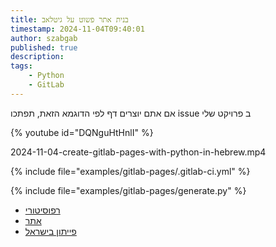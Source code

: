 ```yaml
---
title: בנית אתר פשוט על גיטלאב
timestamp: 2024-11-04T09:40:01
author: szabgab
published: true
description:
tags:
    - Python
    - GitLab
---
```


אם אתם יוצרים דף לפי הדוגמא הזאת, תפתכו issue ב פרויקט שלי

{% youtube id="DQNguHtHnlI" %}

2024-11-04-create-gitlab-pages-with-python-in-hebrew.mp4

{% include file="examples/gitlab-pages/.gitlab-ci.yml" %}

{% include file="examples/gitlab-pages/generate.py" %}

* [רפוסיטורי](https://gitlab.com/szabgab/szabgab.gitlab.io/)
* [אתר](https://szabgab.gitlab.io/)
* [פייתון בישראל](https://python.org.il/)


